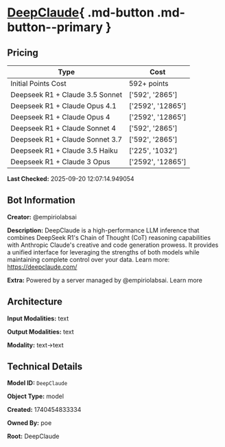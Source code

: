 # [DeepClaude](https://poe.com/DeepClaude){ .md-button .md-button--primary }

## Pricing

| Type | Cost |
|------|------|
| Initial Points Cost | 592+ points |
| Deepseek R1 + Claude 3.5 Sonnet | ['592', '2865'] |
| Deepseek R1 + Claude Opus 4.1 | ['2592', '12865'] |
| Deepseek R1 + Claude Opus 4 | ['2592', '12865'] |
| Deepseek R1 + Claude Sonnet 4 | ['592', '2865'] |
| Deepseek R1 + Claude Sonnet 3.7 | ['592', '2865'] |
| Deepseek R1 + Claude 3.5 Haiku | ['225', '1032'] |
| Deepseek R1 + Claude 3 Opus | ['2592', '12865'] |

**Last Checked:** 2025-09-20 12:07:14.949054


## Bot Information

**Creator:** @empiriolabsai

**Description:** DeepClaude is a high-performance LLM inference that combines DeepSeek R1's Chain of Thought (CoT) reasoning capabilities with Anthropic Claude's creative and code generation prowess. It provides a unified interface for leveraging the strengths of both models while maintaining complete control over your data. Learn more: https://deepclaude.com/

**Extra:** Powered by a server managed by @empiriolabsai. Learn more


## Architecture

**Input Modalities:** text

**Output Modalities:** text

**Modality:** text->text


## Technical Details

**Model ID:** `DeepClaude`

**Object Type:** model

**Created:** 1740454833334

**Owned By:** poe

**Root:** DeepClaude
